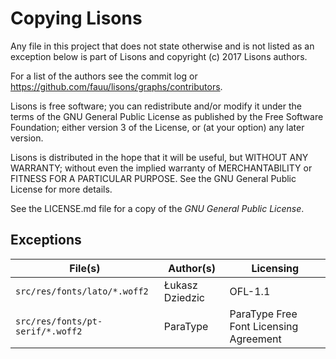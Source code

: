 Copying Lisons
==============

Any file in this project that does not state otherwise and is not listed as an
exception below is part of Lisons and copyright (c) 2017 Lisons authors.

For a list of the authors see the commit log or
https://github.com/fauu/lisons/graphs/contributors.

Lisons is free software; you can redistribute and/or modify it under the terms
of the GNU General Public License as published by the Free Software Foundation; 
either version 3 of the License, or (at your option) any later version.

Lisons is distributed in the hope that it will be useful, but WITHOUT ANY
WARRANTY; without even the implied warranty of MERCHANTABILITY or FITNESS FOR
A PARTICULAR PURPOSE. See the GNU General Public License for more details.

See the LICENSE.md file for a copy of the *GNU General Public License*.

Exceptions
----------
File(s) | Author(s) | Licensing
----- | --------- | ---------
``src/res/fonts/lato/*.woff2`` | Łukasz Dziedzic | OFL-1.1
``src/res/fonts/pt-serif/*.woff2`` | ParaType | ParaType Free Font Licensing Agreement

